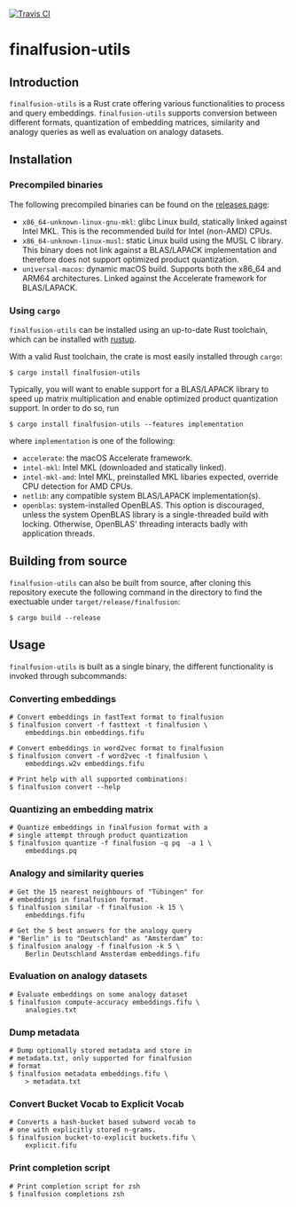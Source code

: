 [![Travis CI](https://img.shields.io/travis/finalfusion/finalfusion-utils.svg)](https://travis-ci.org/finalfusion/finalfusion-utils)

# finalfusion-utils

## Introduction

`finalfusion-utils` is a Rust crate offering various
functionalities to process and query embeddings.
`finalfusion-utils` supports conversion between different
formats, quantization of embedding matrices, similarity and
analogy queries as well as evaluation on analogy datasets.

## Installation

### Precompiled binaries

The following precompiled binaries can be found on the
[releases page](https://github.com/finalfusion/finalfusion-utils/releases):

* `x86_64-unknown-linux-gnu-mkl`: glibc Linux build, statically linked
  against Intel MKL. This is the recommended build for Intel (non-AMD)
  CPUs.
* `x86_64-unknown-linux-musl`: static Linux build using the MUSL C
  library. This binary does not link against a BLAS/LAPACK implementation
  and therefore does not support optimized product quantization.
* `universal-macos`: dynamic macOS build. Supports both the x86_64 and
  ARM64 architectures. Linked against the Accelerate framework for
  BLAS/LAPACK.


### Using `cargo`

`finalfusion-utils` can be installed using an up-to-date Rust
toolchain, which can be installed with [rustup](https://rustup.rs).

With a valid Rust toolchain, the crate is most easily installed through
`cargo`:

~~~shell
$ cargo install finalfusion-utils
~~~

Typically, you will want to enable support for a BLAS/LAPACK library
to speed up matrix multiplication and enable optimized product
quantization support. In order to do so, run

~~~shell
$ cargo install finalfusion-utils --features implementation
~~~

where `implementation` is one of the following:

* `accelerate`: the macOS Accelerate framework.
* `intel-mkl`: Intel MKL (downloaded and statically linked).
* `intel-mkl-amd`: Intel MKL, preinstalled MKL libaries expected, override
  CPU detection for AMD CPUs.
* `netlib`: any compatible system BLAS/LAPACK implementation(s).
* `openblas`: system-installed OpenBLAS. This option is discouraged,
  unless the system OpenBLAS library is a single-threaded build with
  locking. Otherwise, OpenBLAS' threading interacts badly with application
  threads.

## Building from source

`finalfusion-utils` can also be built from source,
after cloning this repository execute the following
command in the directory to find the exectuable under
`target/release/finalfusion`:

~~~shell
$ cargo build --release
~~~

## Usage

`finalfusion-utils` is built as a single binary, the
different functionality is invoked through subcommands:

### Converting embeddings

~~~shell
# Convert embeddings in fastText format to finalfusion
$ finalfusion convert -f fasttext -t finalfusion \
    embeddings.bin embeddings.fifu

# Convert embeddings in word2vec format to finalfusion
$ finalfusion convert -f word2vec -t finalfusion \
    embeddings.w2v embeddings.fifu

# Print help with all supported combinations:
$ finalfusion convert --help
~~~

### Quantizing an embedding matrix

~~~shell
# Quantize embeddings in finalfusion format with a
# single attempt through product quantization 
$ finalfusion quantize -f finalfusion -q pq  -a 1 \
    embeddings.pq
~~~

### Analogy and similarity queries

~~~ shell
# Get the 15 nearest neighbours of "Tübingen" for
# embeddings in finalfusion format.
$ finalfusion similar -f finalfusion -k 15 \
    embeddings.fifu

# Get the 5 best answers for the analogy query
# "Berlin" is to "Deutschland" as "Amsterdam" to:
$ finalfusion analogy -f finalfusion -k 5 \
    Berlin Deutschland Amsterdam embeddings.fifu
~~~

### Evaluation on analogy datasets

~~~shell
# Evaluate embeddings on some analogy dataset
$ finalfusion compute-accuracy embeddings.fifu \
    analogies.txt
~~~

### Dump metadata

~~~shell
# Dump optionally stored metadata and store in
# metadata.txt, only supported for finalfusion
# format
$ finalfusion metadata embeddings.fifu \
    > metadata.txt
~~~

### Convert Bucket Vocab to Explicit Vocab
~~~shell
# Converts a hash-bucket based subword vocab to
# one with explicitly stored n-grams.
$ finalfusion bucket-to-explicit buckets.fifu \
    explicit.fifu 
~~~

### Print completion script

~~~shell
# Print completion script for zsh
$ finalfusion completions zsh
~~~
